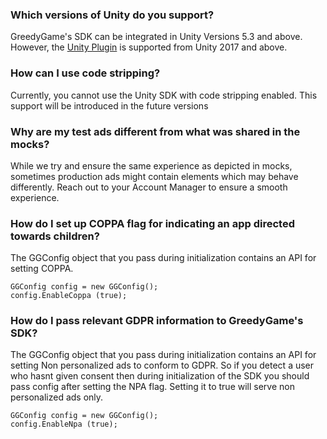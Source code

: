 
### **Which versions of Unity do you support?**
GreedyGame's SDK can be integrated in Unity Versions 5.3 and above. However, the <a target="_blank" rel="noopener noreferrer" href="https://github.com/GreedyGame/unity-plugin/releases/">Unity Plugin</a> is supported from Unity 2017 and above.

### **How can I use code stripping?**
Currently, you cannot use the Unity SDK with code stripping enabled. This support will be introduced in the future versions

### **Why are my test ads different from what was shared in the mocks?**
While we try and ensure the same experience as depicted in mocks, sometimes production ads might contain elements which may behave differently. Reach out to your Account Manager to ensure a smooth experience.


### **How do I set up COPPA flag for indicating an app directed towards children?**
The GGConfig object that you pass during initialization contains an API for setting COPPA.
```
GGConfig config = new GGConfig();
config.EnableCoppa (true);
```

### **How do I pass relevant GDPR information to GreedyGame's SDK?**
The GGConfig object that you pass during initialization contains an API for setting Non personalized ads to conform to GDPR. So if you detect a user who hasnt given consent then during initialization of the SDK you should pass config after setting the NPA flag. Setting it to true will serve non personalized ads only.
```
GGConfig config = new GGConfig();
config.EnableNpa (true);
```

